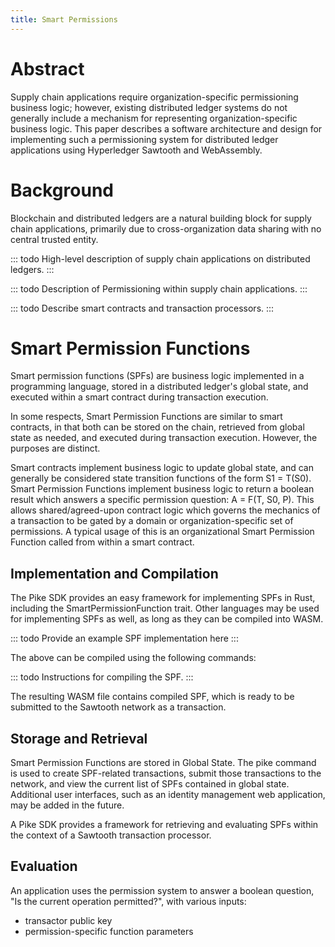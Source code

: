 ```yaml
---
title: Smart Permissions
---
```


# Abstract

Supply chain applications require organization-specific permissioning
business logic; however, existing distributed ledger systems do not
generally include a mechanism for representing organization-specific
business logic. This paper describes a software architecture and design
for implementing such a permissioning system for distributed ledger
applications using Hyperledger Sawtooth and WebAssembly.

# Background

Blockchain and distributed ledgers are a natural building block for
supply chain applications, primarily due to cross-organization data
sharing with no central trusted entity.

::: todo
High-level description of supply chain applications on distributed
ledgers.
:::

::: todo
Description of Permissioning within supply chain applications.
:::

::: todo
Describe smart contracts and transaction processors.
:::

# Smart Permission Functions

Smart permission functions (SPFs) are business logic implemented in a
programming language, stored in a distributed ledger\'s global state,
and executed within a smart contract during transaction execution.

In some respects, Smart Permission Functions are similar to smart
contracts, in that both can be stored on the chain, retrieved from
global state as needed, and executed during transaction execution.
However, the purposes are distinct.

Smart contracts implement business logic to update global state, and can
generally be considered state transition functions of the form S1 =
T(S0). Smart Permission Functions implement business logic to return a
boolean result which answers a specific permission question: A = F(T,
S0, P). This allows shared/agreed-upon contract logic which governs the
mechanics of a transaction to be gated by a domain or
organization-specific set of permissions. A typical usage of this is an
organizational Smart Permission Function called from within a smart
contract.

## Implementation and Compilation

The Pike SDK provides an easy framework for implementing SPFs in Rust,
including the SmartPermissionFunction trait. Other languages may be used
for implementing SPFs as well, as long as they can be compiled into
WASM.

::: todo
Provide an example SPF implementation here
:::

The above can be compiled using the following commands:

::: todo
Instructions for compiling the SPF.
:::

The resulting WASM file contains compiled SPF, which is ready to be
submitted to the Sawtooth network as a transaction.

## Storage and Retrieval

Smart Permission Functions are stored in Global State. The pike command
is used to create SPF-related transactions, submit those transactions to
the network, and view the current list of SPFs contained in global
state. Additional user interfaces, such as an identity management web
application, may be added in the future.

A Pike SDK provides a framework for retrieving and evaluating SPFs
within the context of a Sawtooth transaction processor.

## Evaluation

An application uses the permission system to answer a boolean question,
\"Is the current operation permitted?\", with various inputs:

-   transactor public key
-   permission-specific function parameters
